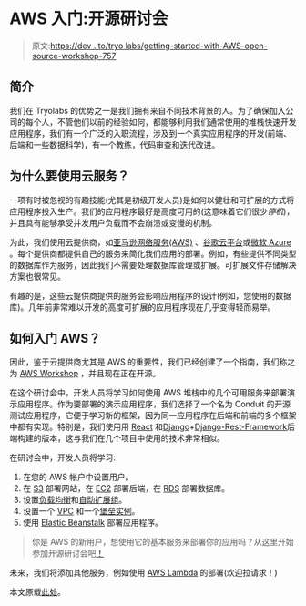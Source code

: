 # AWS 入门:开源研讨会

> 原文:[https://dev . to/tryo labs/getting-started-with-AWS-open-source-workshop-757](https://dev.to/tryolabs/getting-started-with-aws-open-source-workshop-757)

## 简介

我们在 Tryolabs 的优势之一是我们拥有来自不同技术背景的人。为了确保加入公司的每个人，不管他们以前的经验如何，都能够利用我们通常使用的堆栈快速开发应用程序，我们有一个广泛的入职流程，涉及到一个真实应用程序的开发(前端、后端和一些数据科学)，有一个教练，代码审查和迭代改进。

## 为什么要使用云服务？

一项有时被忽视的有趣技能(尤其是初级开发人员)是如何以健壮和可扩展的方式将应用程序投入生产。我们的应用程序最好是高度可用的(这意味着它们很少*停机*)，并且具有能够承受并发用户负载而不会崩溃或变慢的机制。

为此，我们使用云提供商，如[亚马逊网络服务(AWS)](https://aws.amazon.com/) 、[谷歌云平台](https://cloud.google.com/)或[微软 Azure](https://azure.microsoft.com/) 。每个提供商都提供自己的服务来简化我们应用的部署。例如，有些提供不同类型的数据库作为服务，因此我们不需要处理数据库管理或扩展。可扩展文件存储解决方案也很常见。

有趣的是，这些云提供商提供的服务会影响应用程序的设计(例如，您使用的数据库)。几年前非常难以开发的高度可扩展的应用程序现在几乎变得轻而易举。

## 如何入门 AWS？

因此，鉴于云提供商尤其是 AWS 的重要性，我们已经创建了一个指南，我们称之为 [AWS Workshop](https://github.com/tryolabs/aws-workshop) ，并且现在正在开源。

在这个研讨会中，开发人员将学习如何使用 AWS 堆栈中的几个可用服务来部署演示应用程序。作为要部署的演示应用程序，我们选择了一个名为 Conduit 的开源测试应用程序，它便于学习新的框架，因为同一应用程序在后端和前端的多个框架中都有实现。特别是，我们使用用 [React](https://reactjs.org/) 和[Django](https://www.djangoproject.com/)+[Django-Rest-Framework](http://www.django-rest-framework.org/)后端构建的版本，这与我们在几个项目中使用的技术非常相似。

在研讨会中，开发人员将学习:

1.  在您的 AWS 帐户中设置用户。
2.  在 [S3](https://aws.amazon.com/s3/) 部署网站，在 [EC2](https://aws.amazon.com/ec2/) 部署后端，在 [RDS](https://aws.amazon.com/rds/) 部署数据库。
3.  设置[负载均衡](https://aws.amazon.com/elasticloadbalancing/)和[自动扩展组](https://aws.amazon.com/autoscaling/)。
4.  设置一个 [VPC](https://aws.amazon.com/vpc/) 和一个[堡垒实例](https://docs.aws.amazon.com/quickstart/latest/linux-bastion/architecture.html)。
5.  使用 [Elastic Beanstalk](https://aws.amazon.com/elasticbeanstalk/) 部署应用程序。

> 你是 AWS 的新用户，想使用它的基本服务来部署你的应用吗？从这里开始参加开源研讨会吧[！](https://github.com/tryolabs/aws-workshop)

未来，我们将添加其他服务，例如使用 [AWS Lambda](https://aws.amazon.com/lambda/) 的部署(欢迎拉请求！)

本文原载[此处](https://tryolabs.com/blog/2018/06/21/getting-started-with-aws-open-source-workshop/)。